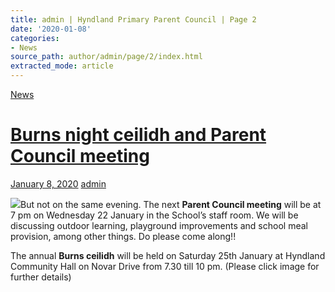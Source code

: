 ```yaml
---
title: admin | Hyndland Primary Parent Council | Page 2
date: '2020-01-08'
categories:
- News
source_path: author/admin/page/2/index.html
extracted_mode: article
---
```

[News](/news/)

# [Burns night ceilidh and Parent Council meeting](/news/burns-night-ceilidh-and-parent-council-meeting/)

[January 8, 2020](/news/burns-night-ceilidh-and-parent-council-meeting/) [admin](author/admin/)

[![](/assets/images/2020/01/Burns-night-2020-214x300.jpg)](/assets/images/2020/01/Burns-night-2020.jpg)But not on the same evening. The next **Parent Council meeting** will be at 7 pm on Wednesday 22 January in the School’s staff room. We will be discussing outdoor learning, playground improvements and school meal provision, among other things. Do please come along!!

The annual **Burns ceilidh** will be held on Saturday 25th January at Hyndland Community Hall on Novar Drive from 7.30 till 10 pm. (Please click image for further details)
